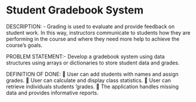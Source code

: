 # Student Gradebook System 

DESCRIPTION: - Grading is used to evaluate and provide feedback on student
work. In this way, instructors communicate to students how they are performing
in the course and where they need more help to achieve the course’s goals.

PROBLEM STATEMENT:- Develop a gradebook system using data
structures using arrays or dictionaries to store student data and grades.

DEFINITION OF DONE:
 User can add students with names and assign grades.
 User can calculate and display class statistics.
 User can retrieve individuals students ’grades.
 The application handles missing data and provides informative reports.
